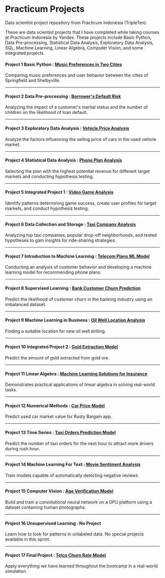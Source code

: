 # Practicum Projects

Data scientist project repository from Practicum Indonesia (TripleTen).

These are data scientist projects that I have completed while taking courses at Practicum Indonesia by Yandex.
These projects include Basic Python, Data Pre-processing, Statistical Data Analysis, Exploratory Data Analysis, SQL, Machine Learning, Linear Algebra, Computer Vision, and some integrated projects.

#### Project 1 Basic Python : [Music Preferences in Two Cities](https://github.com/emanuelcaesario/practicum-project/tree/Project-1-Basic-Python)
Comparing music preferences and user behavior between the cities of Springfield and Shelbyville.

---------------------------------------------
#### Project 2 Data Pre-processing : [Borrower's Default Risk](https://github.com/emanuelcaesario/practicum-project/tree/Project-2-Data-Pre-processing)
Analyzing the impact of a customer's marital status and the number of children on the likelihood of loan default.

---------------------------------------------
#### Project 3 Exploratory Data Analysis : [Vehicle Price Analysis](https://github.com/emanuelcaesario/practicum-project/tree/Project-3-Exploratory-Data-Analysis)
Analyze the factors influencing the selling price of cars in the used vehicle market.

---------------------------------------------
#### Project 4 Statistical Data Analysis : [Phone Plan Analysis](https://github.com/emanuelcaesario/practicum-project/tree/Project-4-Statistical-Data-Analysis)
Selecting the plan with the highest potential revenue for different target markets and conducting hypothesis testing.

---------------------------------------------
#### Project 5 Integrated Project 1 : [Video Game Analysis](https://github.com/emanuelcaesario/practicum-project/tree/Project-5-Integrated-Project-1)
Identify patterns determining game success, create user profiles for target markets, and conduct hypothesis testing.

---------------------------------------------
#### Project 6 Data Collection and Storage : [Taxi Company Analysis](https://github.com/emanuelcaesario/practicum-project/tree/Project-6-Data-Collection-and-Storage)
Analyzing top taxi companies, popular drop-off neighborhoods, and tested hypotheses to gain insights for ride-sharing strategies.

---------------------------------------------
#### Project 7 Introduction to Machine Learning : [Telecom Plans ML Model](https://github.com/emanuelcaesario/practicum-project/tree/Project-7-Introduction-to-Machine-Learning)
Conducting an analysis of customer behavior and developing a machine learning model for recommending phone plans.

---------------------------------------------
#### Project 8 Supervised Learning : [Bank Customer Churn Prediction](https://github.com/emanuelcaesario/practicum-project/tree/Project-8-Supervised-Learning)
Predict the likelihood of customer churn in the banking industry using an imbalanced dataset.

---------------------------------------------
#### Project 9 Machine Learning in Business : [Oil Well Location Analysis](https://github.com/emanuelcaesario/practicum-project/tree/Project-9-Machine-Learning-in-Business)
Finding a suitable location for new oil well drilling.

---------------------------------------------
#### Project 10 Integrated Project 2 : [Gold Extraction Model](https://github.com/emanuelcaesario/practicum-project/tree/Project-10-Integrated-Project-2)
Predict the amount of gold extracted from gold ore.

---------------------------------------------
#### Project 11 Linear Algebra : [Machine Learning Solutions for Insurance](https://github.com/emanuelcaesario/practicum-project/tree/Project-11-Linear-Algebra)
Demonstrates practical applications of linear algebra in solving real-world tasks.

---------------------------------------------
#### Project 12 Numerical Methods : [Car Price Model](https://github.com/emanuelcaesario/practicum-project/tree/Project-12-Numerical-Methods)
Predict used car market value for Rusty Bargain app.

---------------------------------------------
#### Project 13 Time Series : [Taxi Orders Prediction Model](https://github.com/emanuelcaesario/practicum-project/tree/Project-13-Time-Series)
Predict the number of taxi orders for the next hour to attract more drivers during rush hour.

---------------------------------------------
#### Project 14 Machine Learning For Text : [Movie Sentiment Analysis](https://github.com/emanuelcaesario/practicum-project/tree/Project-14-Machine-Learning-for-Text)
Train models capable of automatically detecting negative reviews

---------------------------------------------
#### Project 15 Computer Vision : [Age Verification Model](https://github.com/emanuelcaesario/practicum-project/tree/Project-15-Computer-Vision)
Build and train a convolutional neural network on a GPU platform using a dataset containing human photographs.

---------------------------------------------
#### Project 16 Unsupervised Learning : No Project
Learn how to look for patterns in unlabeled data. No special projects available in this sprint.

---------------------------------------------
#### Project 17 Final Project : [Telco Churn Rate Model](https://github.com/emanuelcaesario/practicum-project/tree/Project-17-Final-Project)
Apply everything we have learned throughout the bootcamp in a real-world simulation.
